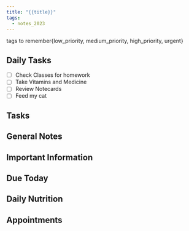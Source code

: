```yaml
---
title: "{{title}}"
tags:
  - notes_2023
---
```

tags to remember{low_priority, medium_priority, high_priority, urgent}

## Daily Tasks

- [ ] Check Classes for homework
- [ ] Take Vitamins and Medicine
- [ ] Review Notecards
- [ ] Feed my cat

## Tasks



## General Notes



## Important Information




## Due Today




## Daily Nutrition 



## Appointments



